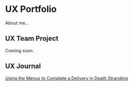 # UX Portfolio

About me...

## UX Team Project

Coming soon.

## UX Journal

[Using the Menus to Complete a Delivery in Death Stranding](j01/README.md)
